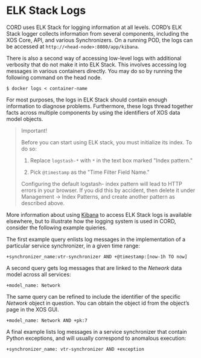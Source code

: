 # ELK Stack Logs

CORD uses ELK Stack for logging information at all levels. CORD’s
ELK Stack logger collects information from several components,
including the XOS Core, API, and various Synchronizers. On a running
POD, the logs can be accessed at `http://<head-node>:8080/app/kibana`.

There is also a second way of accessing low-level logs with additional
verbosity that do not make it into ELK Stack. This involves accessing log
messages in various containers directly. You may do so by running the
following command on the head node.

```
$ docker logs < container-name
```

For most purposes, the logs in ELK Stack should contain enough information
to diagnose problems. Furthermore, these logs thread together facts across
multiple components by using the identifiers of XOS data model objects.

> Important!
> 
> Before you can start using ELK stack, you must initialize its index. 
> To do so:
> 
> 1) Replace `logstash-*` with `*` in the text box marked "Index pattern."
> 
> 2) Pick `@timestamp` as the "Time Filter Field Name."
> 
> Configuring the default logstash- index pattern will lead to HTTP errors in your browser. If you did this by accident, then delete it under Management -> Index Patterns, and create another pattern as described above.

More information about using
[Kibana](https://www.elastic.co/guide/en/kibana/current/getting-started.html)
to access ELK Stack logs is available elsewhere, but to illustrate how the logging
system is used in CORD, consider the following example quieries.

The first example query enlists log messages in the implementation of a
particular service synchronizer, in a given time range:

```
+synchronizer_name:vtr-synchronizer AND +@timestamp:[now-1h TO now]
```

A second query gets log messages that are linked to the _Network_ data model
across all services:

```
+model_name: Network
```

The same query can be refined to include the identifier of the specific
_Network_ object in question. You can obtain the object id from the object’s
page in the XOS GUI.

```
+model_name: Network AND +pk:7
```

A final example lists log messages in a service synchronizer that
contain Python exceptions, and will usually correspond to anomalous
execution:

```
+synchronizer_name: vtr-synchronizer AND +exception
```



